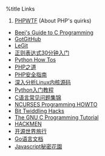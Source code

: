 %title Links
1. [PHPWTF](http://www.phpwtf.org/) (About PHP's quirks)
* [Beej's Guide to C Programming](http://xiaobin.net/wp-content/uploads/2009/bgc/)
* [GotGitHub](http://www.worldhello.net/gotgithub/)
* [LeGit](http://www.git-legit.org/)
* [正则表达式30分钟入门](http://deerchao.net/tutorials/regex/regex.htm)
* [Python How Tos](http://www.amk.ca/python/howto/)
* [PHP之道](http://wulijun.github.com/php-the-right-way/)
* [PHP安全指南](http://hhacker.com/files/200709/1/index.html)
* [深入分析Linux内核源码](http://oss.org.cn/kernel-book/)
* [Python入门教程](http://wiki.woodpecker.org.cn/moin/PyAbsolutelyZipManual)
* [C语言常见问题集锦](http://c-faq-chn.sourceforge.net/)
* [NCURSES Programming HOWTO](http://tldp.org/HOWTO/NCURSES-Programming-HOWTO/)
* [ Bit Twiddling Hacks ](http://graphics.stanford.edu/~seander/bithacks.html)
* [The GNU C Programming Tutorial](http://crasseux.com/books/ctutorial/)
* [HACKMEN](http://www.inwap.com/pdp10/hbaker/hakmem/hakmem.html)
* [开源世界旅行](http://i.linuxtoy.org/docs/guide/index.html)
* [Go语言文档](https://golang-china.googlecode.com/svn/trunk/Chinese/golang.org/index.html)
* [Javascript秘密花園](http://bonsaiden.github.com/JavaScript-Garden/zh/)

